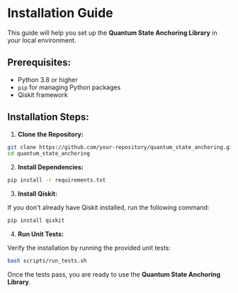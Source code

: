 
# Installation Guide

This guide will help you set up the **Quantum State Anchoring Library** in your local environment.

## Prerequisites:
- Python 3.8 or higher
- `pip` for managing Python packages
- Qiskit framework

## Installation Steps:

1. **Clone the Repository:**

```bash
git clone https://github.com/your-repository/quantum_state_anchoring.git
cd quantum_state_anchoring
```

2. **Install Dependencies:**

```bash
pip install -r requirements.txt
```

3. **Install Qiskit:**

If you don't already have Qiskit installed, run the following command:

```bash
pip install qiskit
```

4. **Run Unit Tests:**

Verify the installation by running the provided unit tests:

```bash
bash scripts/run_tests.sh
```

Once the tests pass, you are ready to use the **Quantum State Anchoring Library**.
